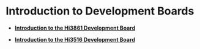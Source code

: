 # Introduction to Development Boards



- **[Introduction to the Hi3861 Development Board](quickstart-ide-lite-introduction-hi3861.md)**

- **[Introduction to the Hi3516 Development Board](quickstart-ide-lite-introduction-hi3516.md)**
